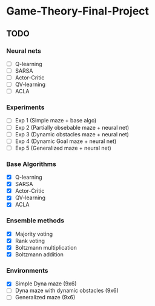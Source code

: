 # Game-Theory-Final-Project

## TODO

### Neural nets

  - [ ] Q-learning
  - [ ] SARSA
  - [ ] Actor-Critic
  - [ ] QV-learning
  - [ ] ACLA

### Experiments

  - [ ] Exp 1 (Simple maze + base algo)
  - [ ] Exp 2 (Partially obsebable maze + neural net)
  - [ ] Exp 3 (Dynamic obstacles maze + neural net)
  - [ ] Exp 4 (Dynamic Goal maze + neural net) 
  - [ ] Exp 5 (Generalized maze + neural net)

### Base Algorithms

  - [x] Q-learning
  - [x] SARSA
  - [x] Actor-Critic
  - [x] QV-learning
  - [x] ACLA
 
 ### Ensemble methods
 
  - [x] Majority voting
  - [x] Rank voting
  - [x] Boltzmann multiplication
  - [x] Boltzmann addition

### Environments
  
  - [x] Simple Dyna maze (9x6)
  - [ ] Dyna maze with dynamic obstacles (9x6)
  - [ ] Generalized maze (9x6)
